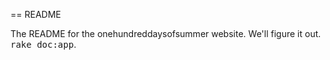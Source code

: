 == README

The README for the onehundreddaysofsummer website.  We'll figure it out.
<tt>rake doc:app</tt>.
